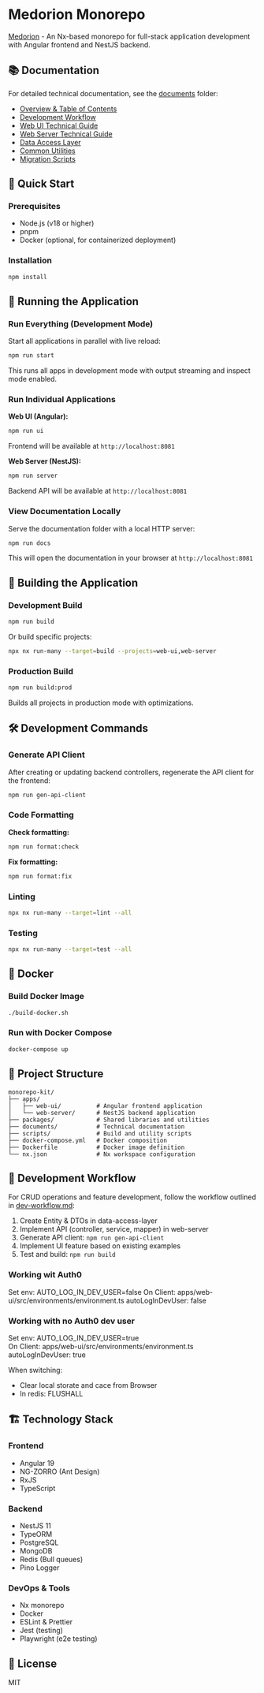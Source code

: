 # Medorion Monorepo

[Medorion](https://medorion.com) - An Nx-based monorepo for full-stack application development with Angular frontend and NestJS backend.

## 📚 Documentation

For detailed technical documentation, see the [documents](./documents) folder:

- [Overview & Table of Contents](./documents/index.md)
- [Development Workflow](./documents/dev-workflow.md)
- [Web UI Technical Guide](./documents/web-ui-technical.md)
- [Web Server Technical Guide](./documents/web-server-technical.md)
- [Data Access Layer](./documents/data-access-layer-techical.md)
- [Common Utilities](./documents/common-techical.md)
- [Migration Scripts](./documents/migration-scripts.md)

## 🚀 Quick Start

### Prerequisites

- Node.js (v18 or higher)
- pnpm
- Docker (optional, for containerized deployment)

### Installation

```bash
npm install
```

## 🏃 Running the Application

### Run Everything (Development Mode)

Start all applications in parallel with live reload:

```bash
npm run start
```

This runs all apps in development mode with output streaming and inspect mode enabled.

### Run Individual Applications

**Web UI (Angular):**

```bash
npm run ui
```

Frontend will be available at `http://localhost:8081`

**Web Server (NestJS):**

```bash
npm run server
```

Backend API will be available at `http://localhost:8081`

### View Documentation Locally

Serve the documentation folder with a local HTTP server:

```bash
npm run docs
```

This will open the documentation in your browser at `http://localhost:8081`

## 🔨 Building the Application

### Development Build

```bash
npm run build
```

Or build specific projects:

```bash
npx nx run-many --target=build --projects=web-ui,web-server
```

### Production Build

```bash
npm run build:prod
```

Builds all projects in production mode with optimizations.

## 🛠️ Development Commands

### Generate API Client

After creating or updating backend controllers, regenerate the API client for the frontend:

```bash
npm run gen-api-client
```

### Code Formatting

**Check formatting:**

```bash
npm run format:check
```

**Fix formatting:**

```bash
npm run format:fix
```

### Linting

```bash
npx nx run-many --target=lint --all
```

### Testing

```bash
npx nx run-many --target=test --all
```

## 🐳 Docker

### Build Docker Image

```bash
./build-docker.sh
```

### Run with Docker Compose

```bash
docker-compose up
```

## 📁 Project Structure

```
monorepo-kit/
├── apps/
│   ├── web-ui/          # Angular frontend application
│   └── web-server/      # NestJS backend application
├── packages/            # Shared libraries and utilities
├── documents/           # Technical documentation
├── scripts/             # Build and utility scripts
├── docker-compose.yml   # Docker composition
├── Dockerfile           # Docker image definition
└── nx.json              # Nx workspace configuration
```

## 🔄 Development Workflow

For CRUD operations and feature development, follow the workflow outlined in [dev-workflow.md](./documents/dev-workflow.md):

1. Create Entity & DTOs in data-access-layer
2. Implement API (controller, service, mapper) in web-server
3. Generate API client: `npm run gen-api-client`
4. Implement UI feature based on existing examples
5. Test and build: `npm run build`

### Working wit Auth0

Set env:
AUTO_LOG_IN_DEV_USER=false
On Client: apps/web-ui/src/environments/environment.ts
autoLogInDevUser: false

### Working with no Auth0 dev user

Set env:
AUTO_LOG_IN_DEV_USER=true  
On Client: apps/web-ui/src/environments/environment.ts
autoLogInDevUser: true

When switching:

- Clear local storate and cace from Browser
- In redis: FLUSHALL

## 🏗️ Technology Stack

### Frontend

- Angular 19
- NG-ZORRO (Ant Design)
- RxJS
- TypeScript

### Backend

- NestJS 11
- TypeORM
- PostgreSQL
- MongoDB
- Redis (Bull queues)
- Pino Logger

### DevOps & Tools

- Nx monorepo
- Docker
- ESLint & Prettier
- Jest (testing)
- Playwright (e2e testing)

## 📄 License

MIT
